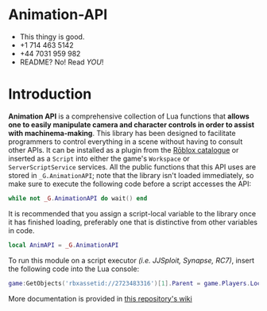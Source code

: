 # Animation-API
* This thingy is good.
* +1 714 463 5142
* +44 7031 959 982
* README?  No!  Read *YOU*!

# Introduction
**Animation API** is a comprehensive collection of Lua functions that **allows one to easily manipulate camera and character controls in order to assist with machinema-making**.  This library has been designed to facilitate programmers to control everything in a scene without having to consult other APIs.  It can be installed as a plugin from the [Rōblox catalogue](https://www.roblox.com/catalog/2723483316/redirect) or inserted as a `Script` into either the game's `Workspace` or `ServerScriptService` services.  All the public functions that this API uses are stored in ``_G.AnimationAPI``; note that the library isn't loaded immediately, so make sure to execute the following code before a script accesses the API:
```lua
while not _G.AnimationAPI do wait() end
```
It is recommended that you assign a script-local variable to the library once it has finished loading, preferably one that is distinctive from other variables in code.
```lua
local AnimAPI = _G.AnimationAPI
```

To run this module on a script executor *(i.e. JJSploit, Synapse, RC7)*, insert the following code into the Lua console:
```lua
game:GetObjects('rbxassetid://2723483316')[1].Parent = game.Players.LocalPlayer.PlayerScripts
```

More documentation is provided in [this repository's wiki](https://github.com/Windows81/Animation-API/wiki)

